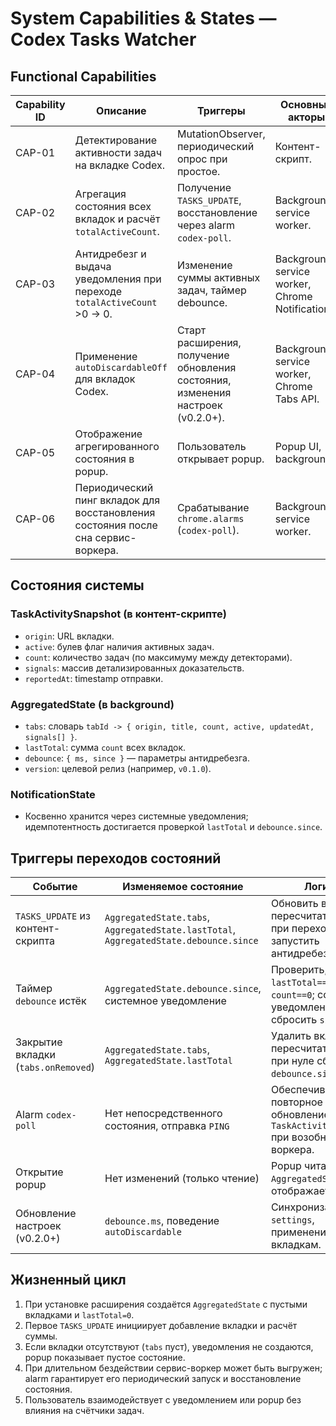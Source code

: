 # System Capabilities & States — Codex Tasks Watcher

## Functional Capabilities

| Capability ID | Описание | Триггеры | Основные акторы | Артефакты состояния |
|---------------|----------|----------|-----------------|---------------------|
| CAP-01 | Детектирование активности задач на вкладке Codex. | MutationObserver, периодический опрос при простое. | Контент-скрипт. | `TaskActivitySnapshot` (см. схемы DTO). |
| CAP-02 | Агрегация состояния всех вкладок и расчёт `totalActiveCount`. | Получение `TASKS_UPDATE`, восстановление через alarm `codex-poll`. | Background service worker. | `AggregatedState.tabs`, `AggregatedState.lastTotal`. |
| CAP-03 | Антидребезг и выдача уведомления при переходе `totalActiveCount` >0 → 0. | Изменение суммы активных задач, таймер debounce. | Background service worker, Chrome Notifications. | `AggregatedState.debounce`. |
| CAP-04 | Применение `autoDiscardableOff` для вкладок Codex. | Старт расширения, получение обновления состояния, изменения настроек (v0.2.0+). | Background service worker, Chrome Tabs API. | Нет дополнительного состояния, действует напрямую. |
| CAP-05 | Отображение агрегированного состояния в popup. | Пользователь открывает popup. | Popup UI, background. | Кэш состояния (чтение из `chrome.storage.session.state`). |
| CAP-06 | Периодический пинг вкладок для восстановления состояния после сна сервис-воркера. | Срабатывание `chrome.alarms` (`codex-poll`). | Background service worker. | Запрос `PING` → вкладка отвечает актуальным `TASKS_UPDATE`. |

## Состояния системы

### TaskActivitySnapshot (в контент-скрипте)
- `origin`: URL вкладки.
- `active`: булев флаг наличия активных задач.
- `count`: количество задач (по максимуму между детекторами).
- `signals`: массив детализированных доказательств.
- `reportedAt`: timestamp отправки.

### AggregatedState (в background)
- `tabs`: словарь `tabId -> { origin, title, count, active, updatedAt, signals[] }`.
- `lastTotal`: сумма `count` всех вкладок.
- `debounce`: `{ ms, since }` — параметры антидребезга.
- `version`: целевой релиз (например, `v0.1.0`).

### NotificationState
- Косвенно хранится через системные уведомления; идемпотентность достигается проверкой `lastTotal` и `debounce.since`.

## Триггеры переходов состояний

| Событие | Изменяемое состояние | Логика |
|---------|----------------------|--------|
| `TASKS_UPDATE` из контент-скрипта | `AggregatedState.tabs`, `AggregatedState.lastTotal`, `AggregatedState.debounce.since` | Обновить вкладку, пересчитать сумму, при переходе в 0 запустить антидребезг. |
| Таймер `debounce` истёк | `AggregatedState.debounce.since`, системное уведомление | Проверить, что `lastTotal==0` и все `count==0`; создать уведомление, сбросить `since`. |
| Закрытие вкладки (`tabs.onRemoved`) | `AggregatedState.tabs`, `AggregatedState.lastTotal` | Удалить вкладку, пересчитать сумму, при нуле сбросить `debounce.since`. |
| Alarm `codex-poll` | Нет непосредственного состояния, отправка `PING` | Обеспечивает повторное обновление `TaskActivitySnapshot` при возобновлении воркера. |
| Открытие popup | Нет изменений (только чтение) | Popup читает `AggregatedState` и отображает данные. |
| Обновление настроек (v0.2.0+) | `debounce.ms`, поведение `autoDiscardable` | Синхронизация `settings`, применение к вкладкам. |

## Жизненный цикл

1. При установке расширения создаётся `AggregatedState` с пустыми вкладками и `lastTotal=0`.
2. Первое `TASKS_UPDATE` инициирует добавление вкладки и расчёт суммы.
3. Если вкладки отсутствуют (`tabs` пуст), уведомления не создаются, popup показывает пустое состояние.
4. При длительном бездействии сервис-воркер может быть выгружен; alarm гарантирует его периодический запуск и восстановление состояния.
5. Пользователь взаимодействует с уведомлением или popup без влияния на счётчики задач.
